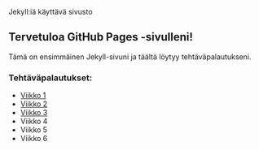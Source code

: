 Jekyll:iä käyttävä sivusto

## Tervetuloa GitHub Pages -sivulleni!
Tämä on ensimmäinen Jekyll-sivuni ja täältä löytyy tehtäväpalautukseni.

### Tehtäväpalautukset:
- [Viikko 1](viikko1.html)
- [Viikko 2](viikko2.md)
- [Viikko 3](viikko3/index.html)
- Viikko 4
- Viikko 5
- Viikko 6
